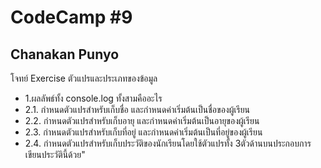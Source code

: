 # CodeCamp #9
## Chanakan Punyo 
โจทย์
Exercise ตัวแปรและประเภทของข้อมูล
- 1.ผลลัพธ์ทั้ง console.log ทั้งสามคืออะไร
- 2.1. กำหนดตัวแปรสำหรับเก็บชื่อ และกำหนดค่าเริ่มต้นเป็นชื่อของผู้เรียน
- 2.2. กำหนดตัวแปรสำหรับเก็บอายุ และกำหนดค่าเริ่มต้นเป็นอายุของผู้เรียน
- 2.3. กำหนดตัวแปรสำหรับเก็บที่อยู่ และกำหนดค่าเริ่มต้นเป็นที่อยู่ของผู้เรียน
- 2.4. กำหนดตัวแปรสำหรับเก็บประวัติของนักเรียนโดยใช้ตัวแปรทั้ง           3ตัวด้านบนประกอบการเขียนประวัตินี้ด้วย"